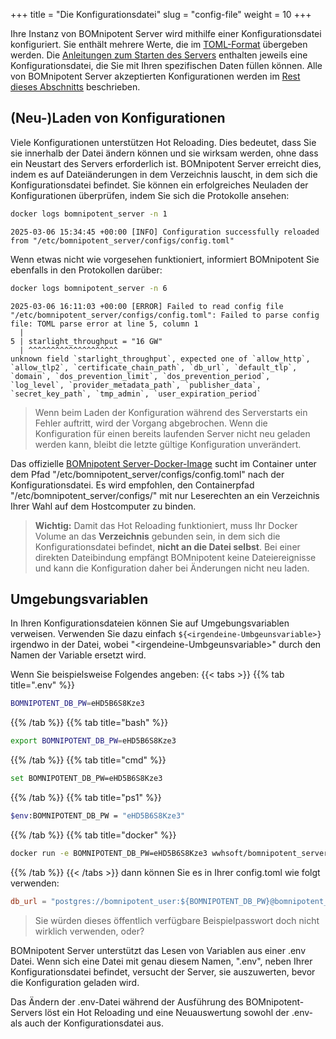 +++
title = "Die Konfigurationsdatei"
slug = "config-file"
weight = 10
+++

Ihre Instanz von BOMnipotent Server wird mithilfe einer Konfigurationsdatei konfiguriert. Sie enthält mehrere Werte, die im [TOML-Format](https://toml.io/en/) übergeben werden. Die [Anleitungen zum Starten des Servers](/de/server/setup/starting/) enthalten jeweils eine Konfigurationsdatei, die Sie mit Ihren spezifischen Daten füllen können. Alle von BOMnipotent Server akzeptierten Konfigurationen werden im [Rest dieses Abschnitts](/de/server/configuration/) beschrieben.

## (Neu-)Laden von Konfigurationen

Viele Konfigurationen unterstützen Hot Reloading. Dies bedeutet, dass Sie sie innerhalb der Datei ändern können und sie wirksam werden, ohne dass ein Neustart des Servers erforderlich ist. BOMnipotent Server erreicht dies, indem es auf Dateiänderungen in dem Verzeichnis lauscht, in dem sich die Konfigurationsdatei befindet. Sie können ein erfolgreiches Neuladen der Konfigurationen überprüfen, indem Sie sich die Protokolle ansehen:
```bash
docker logs bomnipotent_server -n 1
```
``` {wrap="false" title="output"}
2025-03-06 15:34:45 +00:00 [INFO] Configuration successfully reloaded from "/etc/bomnipotent_server/configs/config.toml"
```
Wenn etwas nicht wie vorgesehen funktioniert, informiert BOMnipotent Sie ebenfalls in den Protokollen darüber:
```bash
docker logs bomnipotent_server -n 6
```
``` {wrap="false" title="output"}
2025-03-06 16:11:03 +00:00 [ERROR] Failed to read config file "/etc/bomnipotent_server/configs/config.toml": Failed to parse config file: TOML parse error at line 5, column 1
  |
5 | starlight_throughput = "16 GW"
  | ^^^^^^^^^^^^^^^^^^^^
unknown field `starlight_throughput`, expected one of `allow_http`, `allow_tlp2`, `certificate_chain_path`, `db_url`, `default_tlp`, `domain`, `dos_prevention_limit`, `dos_prevention_period`, `log_level`, `provider_metadata_path`, `publisher_data`, `secret_key_path`, `tmp_admin`, `user_expiration_period`
```

> Wenn beim Laden der Konfiguration während des Serverstarts ein Fehler auftritt, wird der Vorgang abgebrochen. Wenn die Konfiguration für einen bereits laufenden Server nicht neu geladen werden kann, bleibt die letzte gültige Konfiguration unverändert.

Das offizielle [BOMnipotent Server-Docker-Image](https://hub.docker.com/r/wwhsoft/bomnipotent_server) sucht im Container unter dem Pfad "/etc/bomnipotent_server/configs/config.toml" nach der Konfigurationsdatei. Es wird empfohlen, den Containerpfad "/etc/bomnipotent_server/configs/" mit nur Leserechten an ein Verzeichnis Ihrer Wahl auf dem Hostcomputer zu binden.

> **Wichtig:** Damit das Hot Reloading funktioniert, muss Ihr Docker Volume an das **Verzeichnis** gebunden sein, in dem sich die Konfigurationsdatei befindet, **nicht an die Datei selbst**. Bei einer direkten Dateibindung empfängt BOMnipotent keine Dateiereignisse und kann die Konfiguration daher bei Änderungen nicht neu laden.

## Umgebungsvariablen

In Ihren Konfigurationsdateien können Sie auf Umgebungsvariablen verweisen. Verwenden Sie dazu einfach `${<irgendeine-Umbgeunsvariable>}` irgendwo in der Datei, wobei "\<irgendeine-Umbgeunsvariable\>" durch den Namen der Variable ersetzt wird.

Wenn Sie beispielsweise Folgendes angeben:
{{< tabs >}}
{{% tab title=".env" %}}
```bash
BOMNIPOTENT_DB_PW=eHD5B6S8Kze3
```
{{% /tab %}}
{{% tab title="bash" %}}
```bash
export BOMNIPOTENT_DB_PW=eHD5B6S8Kze3
```
{{% /tab %}}
{{% tab title="cmd" %}}
```bash
set BOMNIPOTENT_DB_PW=eHD5B6S8Kze3
```
{{% /tab %}}
{{% tab title="ps1" %}}
```bash
$env:BOMNIPOTENT_DB_PW = "eHD5B6S8Kze3"
```
{{% /tab %}}
{{% tab title="docker" %}}
```bash
docker run -e BOMNIPOTENT_DB_PW=eHD5B6S8Kze3 wwhsoft/bomnipotent_server --detach
```
{{% /tab %}}
{{< /tabs >}}
dann können Sie es in Ihrer config.toml wie folgt verwenden:
```toml
db_url = "postgres://bomnipotent_user:${BOMNIPOTENT_DB_PW}@bomnipotent_db:5432/bomnipotent_db"
```

> Sie würden dieses öffentlich verfügbare Beispielpasswort doch nicht wirklich verwenden, oder?

BOMnipotent Server unterstützt das Lesen von Variablen aus einer .env Datei. Wenn sich eine Datei mit genau diesem Namen, ".env", neben Ihrer Konfigurationsdatei befindet, versucht der Server, sie auszuwerten, bevor die Konfiguration geladen wird.

Das Ändern der .env-Datei während der Ausführung des BOMnipotent-Servers löst ein Hot Reloading und eine Neuauswertung sowohl der .env- als auch der Konfigurationsdatei aus.
